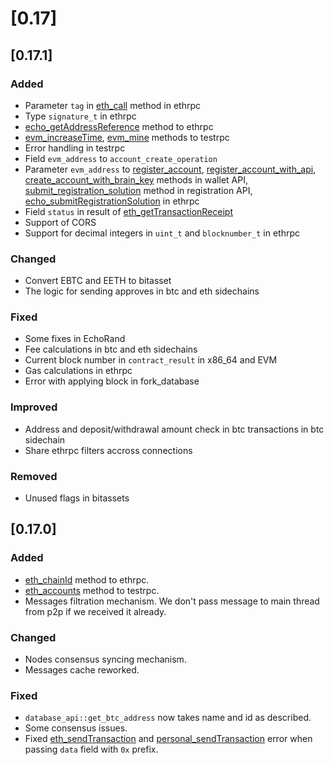 # [0.17]

## [0.17.1]

### Added
- Parameter `tag` in [eth_call](/api-reference/ethrpc/methods.md#eth_call) method in ethrpc
- Type `signature_t` in ethrpc
- [echo_getAddressReference](/api-reference/ethrpc/methods.md#echo_getAddressReference) method to ethrpc
- [evm_increaseTime](/api-reference/testrpc/methods.md#evm_increaseTime), [evm_mine](/api-reference/testrpc/methods.md#evm_mine) methods to testrpc
- Error handling in testrpc
- Field `evm_address` to `account_create_operation`
- Parameter `evm_address` to [register_account](/api-reference/echo-wallet-api/README.md#register_account-name-active-echorand-evm_address-registrar_account-broadcast), [register_account_with_api](/api-reference/echo-wallet-api/README.md#register_account_with_api-name-active_key-echorand_key-evm_address), [create_account_with_brain_key](/api-reference/echo-wallet-api/README.md#create_account_with_brain_key-brain_key-account_name-registrar_account-evm_address-broadcast-save_wallet) methods in wallet API, [submit_registration_solution](/api-reference/echo-node-api/registration-api.md#submit_registration_solution-callback-name-active-echorand_key-evm_address-nonce-rand_num) method in registration API, [echo_submitRegistrationSolution](/api-reference/ethrpc/methods.md#echo_submitregistrationsolution) in ethrpc
- Field `status` in result of [eth_getTransactionReceipt](/api-reference/ethrpc/methods.md#eth_getTransactionReceipt)
- Support of CORS
- Support for decimal integers in `uint_t` and `blocknumber_t` in ethrpc

### Changed
- Convert EBTC and EETH to bitasset
- The logic for sending approves in btc and eth sidechains

### Fixed
- Some fixes in EchoRand
- Fee calculations in btc and eth sidechains
- Current block number in `contract_result` in x86_64 and EVM
- Gas calculations in ethrpc
- Error with applying block in fork_database

### Improved
- Address and deposit/withdrawal amount check in btc transactions in btc sidechain
- Share ethrpc filters accross connections

### Removed
- Unused flags in bitassets

## [0.17.0]

### Added
- [eth_chainId](/api-reference/ethrpc/methods.md#eth_chainid) method to ethrpc.
- [eth_accounts](/api-reference/testrpc/methods.md#eth_accounts) method to testrpc.
- Messages filtration mechanism. We don't pass message to main thread from p2p if we received it already. 

### Changed
- Nodes consensus syncing mechanism. 
- Messages cache reworked. 

### Fixed
- `database_api::get_btc_address` now takes name and id as described.
- Some consensus issues.
- Fixed [eth_sendTransaction](/api-reference/testrpc/methods.md#eth_sendtransaction) and [personal_sendTransaction](/api-reference/testrpc/methods.md#personal_sendtransaction) error when passing `data` field with `0x` prefix.
